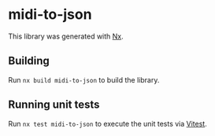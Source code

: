 # midi-to-json

This library was generated with [Nx](https://nx.dev).

## Building

Run `nx build midi-to-json` to build the library.

## Running unit tests

Run `nx test midi-to-json` to execute the unit tests via [Vitest](https://vitest.dev/).
